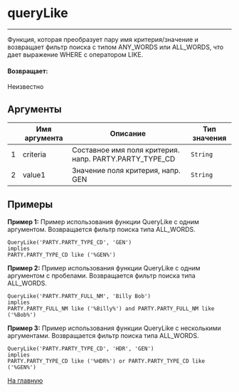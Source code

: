 # queryLike

---

Функция, которая преобразует пару имя критерия/значение и возвращает фильтр поиска с типом ANY_WORDS или ALL_WORDS, что дает выражение WHERE с оператором LIKE.

#### Возвращает:

Неизвестно

## Аргументы

|  | Имя аргумента | Описание | Тип значения |
| --- | --- | --- | --- |
| 1 | criteria | Составное имя поля критерия. напр. PARTY.PARTY\_TYPE\_CD | `String` |
| 2 | value1 | Значение поля критерия, напр. GEN | `String` |

## Примеры

**Пример 1:** Пример использования функции QueryLike с одним аргументом. Возвращается фильтр поиска типа ALL_WORDS.
```
QueryLike('PARTY.PARTY_TYPE_CD', 'GEN')
implies
PARTY.PARTY_TYPE_CD like ('%GEN%')
```

**Пример 2:** Пример использования функции QueryLike с одним аргументом с пробелами. Возвращается фильтр поиска типа ALL_WORDS.
```
QueryLike('PARTY.PARTY_FULL_NM', 'Billy Bob')
implies
PARTY.PARTY_FULL_NM like ('%Billy%') and PARTY.PARTY_FULL_NM like ('%Bob%')
```

**Пример 3:** Пример использования функции QueryLike с несколькими аргументами. Возвращается фильтр поиска типа ALL_WORDS.
```
QueryLike('PARTY.PARTY_TYPE_CD', 'HDR', 'GEN')
implies
PARTY.PARTY_TYPE_CD like ('%HDR%') or PARTY.PARTY_TYPE_CD like ('%GEN%')
```



[На главную](./)